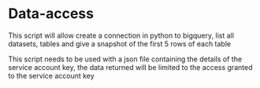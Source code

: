 # Data-access

This script will allow create a connection in python to bigquery, list all datasets, tables and give a snapshot of the first 5 rows of each table

This script needs to be used with a json file containing the details of the service account key, the data returned will be limited to the access granted to the service account key
